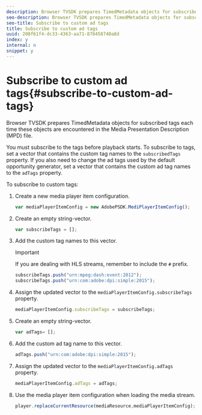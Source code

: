 ```yaml
---
description: Browser TVSDK prepares TimedMetadata objects for subscribed tags each time these objects are encountered in the Media Presentation Description (MPD) file.
seo-description: Browser TVSDK prepares TimedMetadata objects for subscribed tags each time these objects are encountered in the Media Presentation Description (MPD) file.
seo-title: Subscribe to custom ad tags
title: Subscribe to custom ad tags
uuid: 208f61f4-dc33-4363-aa71-878458740a8d
index: y
internal: n
snippet: y
---
```


# Subscribe to custom ad tags{#subscribe-to-custom-ad-tags}

Browser TVSDK prepares TimedMetadata objects for subscribed tags each time these objects are encountered in the Media Presentation Description (MPD) file.

You must subscribe to the tags before playback starts. 
To subscribe to tags, set a vector that contains the custom tag names to the `subscribedTags` property. If you also need to change the ad tags used by the default opportunity generator, set a vector that contains the custom ad tag names to the `adTags` property.

To subscribe to custom tags: 

1. Create a new media player item configuration.

   ```js
   var mediaPlayerItemConfig = new AdobePSDK.MediPlayerItemConfig();
   ```

1. Create an empty string-vector.

   ```js
   var subscribeTags = [];
   ```

1. Add the custom tag names to this vector.

   >[!IMPORTANT]
   >
   >If you are dealing with HLS streams, remember to include the `#` prefix.

   ```js
   subscribeTags.push("urn:mpeg:dash:event:2012"); 
   subscribeTags.push("urn:com:adobe:dpi:simple:2015"); 
   
   ```

1. Assign the updated vector to the `mediaPlayerItemConfig.subscribeTags` property.

   ```js
   mediaPlayerItemConfig.subscribeTags = subscribeTags;
   ```

1. Create an empty string-vector.

   ```js
   var adTags= [];
   ```

1. Add the custom ad tag name to this vector.

   ```js
   adTags.push("urn:com:adobe:dpi:simple:2015");
   ```

1. Assign the updated vector to the `mediaPlayerItemConfig.adTags` property.

   ```js
   mediaPlayerItemConfig.adTags = adTags;
   ```

1. Use the media player item configuration when loading the media stream.

   ```js
   player.replaceCurrentResource(mediaResource,mediaPlayerItemConfig);
   ```


